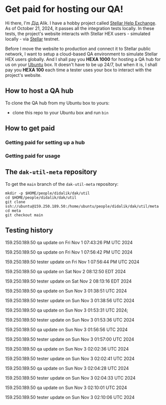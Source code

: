 # Get paid for hosting our QA!

Hi there, I'm Дід Alik. I have a hobby project called [Stellar Help Exchange](https://github.com/amissine/shex/blob/main/README.md#presentation "Stellar HEX, work in progress"). As of October 21, 2024, it passes all the integration tests locally. In these tests, the project's website interacts with Stellar HEX users - simulated locally - via [Stellar](https://stellar.org/) testnet.

Before I move the website to production and connect it to Stellar public network, I want to setup a cloud-based QA environment to simulate Stellar HEX users globally. And I shall pay you **HEXA 1000** for hosting a QA hub for us on your [Ubuntu](https://ubuntu.com/) box. It doesn't have to be up 24/7, but when it is, I shall pay you **HEXA 100** each time a tester uses your box to interact with the project's website.

## How to host a QA hub

To clone the QA hub from my Ubuntu box to yours:

- clone this repo to your Ubuntu box and run `bin`

## How to get paid

### Getting paid for setting up a hub

### Getting paid for usage

## The `dak-util-meta` repository

To get the `main` branch of the `dak-util-meta` repository:

```
mkdir -p $HOME/people/didalik/dak/util
cd $HOME/people/didalik/dak/util
git clone ssh://ubuntu@159.250.189.50:/home/ubuntu/people/didalik/dak/util/meta
cd meta
git checkout main
```

## Testing history

159.250.189.50 qa update on Fri Nov  1 07:43:26 PM UTC 2024

159.250.189.50 qa update on Fri Nov  1 07:56:42 PM UTC 2024

159.250.189.50 tester update on Fri Nov  1 07:56:44 PM UTC 2024

159.250.189.50 qa update on Sat Nov  2 08:12:50 EDT 2024

159.250.189.50 tester update on Sat Nov  2 08:13:16 EDT 2024

159.250.189.50 qa update on Sun Nov  3 01:38:51 UTC 2024

159.250.189.50 tester update on Sun Nov  3 01:38:56 UTC 2024

159.250.189.50 qa update on Sun Nov  3 01:53:31 UTC 2024; 

159.250.189.50 tester update on Sun Nov  3 01:53:36 UTC 2024

159.250.189.50 qa update on Sun Nov  3 01:56:56 UTC 2024

159.250.189.50 tester update on Sun Nov  3 01:57:00 UTC 2024

159.250.189.50 qa update on Sun Nov  3 02:02:36 UTC 2024

159.250.189.50 tester update on Sun Nov  3 02:02:41 UTC 2024

159.250.189.50 qa update on Sun Nov  3 02:04:28 UTC 2024

159.250.189.50 tester update on Sun Nov  3 02:04:33 UTC 2024

159.250.189.50 qa update on Sun Nov  3 02:10:01 UTC 2024

159.250.189.50 tester update on Sun Nov  3 02:10:06 UTC 2024
